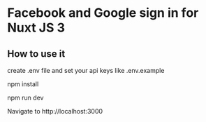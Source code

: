 # Facebook and Google sign in for Nuxt JS 3 

## How to use it

create .env file and set your api keys like .env.example

npm install

npm run dev

Navigate to http://localhost:3000

